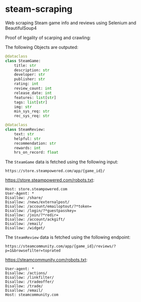 # steam-scraping
Web scraping Steam game info and reviews using Selenium and BeautifulSoup4

Proof of legality of scarping and crawling:

The following Objects are outputed:

```python
@dataclass
class SteamGame:
    title: str
    description: str
    developer: str
    publisher: str
    rating: int
    review_count: int
    release_date: int
    features: list[str]
    tags: list[str]
    img: str
    min_sys_req: str
    rec_sys_req: str
```

```python
@dataclass
class SteamReview:
    text: str
    helpful: str
    recommendation: str
    rewards: int
    hrs_on_record: float
```

The `SteamGame` data is fetched using the following input:
```
https://store.steampowered.com/app/{game_id}/
```

https://store.steampowered.com/robots.txt:
```
Host: store.steampowered.com
User-Agent: *
Disallow: /share/
Disallow: /news/externalpost/
Disallow: /account/emailoptout/?*token=
Disallow: /login/?*guestpasskey=
Disallow: /join/?*redir=
Disallow: /account/ackgift/
Disallow: /email/
Disallow: /widget/
```

The `SteamReview` data is fetched using the following endpoint:
```
https://steamcommunity.com/app/{game_id}/reviews/?p=1&browsefilter=toprated
```

https://steamcommunity.com/robots.txt:
```
User-agent: *
Disallow: /actions/
Disallow: /linkfilter/
Disallow: /tradeoffer/
Disallow: /trade/
Disallow: /email/
Host: steamcommunity.com
```